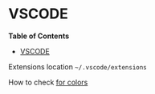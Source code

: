 # VSCODE

<!-- START doctoc generated TOC please keep comment here to allow auto update -->
<!-- DON'T EDIT THIS SECTION, INSTEAD RE-RUN doctoc TO UPDATE -->
**Table of Contents**

- [VSCODE](#vscode)

<!-- END doctoc generated TOC please keep comment here to allow auto update -->

Extensions location `~/.vscode/extensions`

How to check [for colors](https://stackoverflow.com/questions/45195023/how-do-i-change-the-color-of-comments-in-vs-code)
